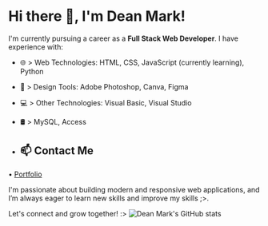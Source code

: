 # Hi there 👋, I'm Dean Mark!

I'm currently pursuing a career as a **Full Stack Web Developer**. I have experience with:

- 🌐 > Web Technologies: HTML, CSS, JavaScript (currently learning), Python  
- 🎨 > Design Tools: Adobe Photoshop, Canva, Figma  
- 💻 > Other Technologies: Visual Basic, Visual Studio
- 🛢️ > MySQL, Access

- ## 📫 Contact Me
• [Portfolio](https://deanmarkkk.github.io/MyPortfolio/)

I'm passionate about building modern and responsive web applications, and I’m always eager to learn new skills and improve my skills ;>.

Let's connect and grow together! :>
![Dean Mark's GitHub stats](https://github-readme-stats.vercel.app/api?username=deanmarkkk&show_icons=true&theme=tokyonight)
